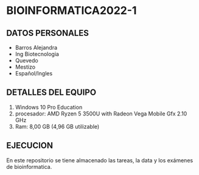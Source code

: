 # BIOINFORMATICA2022-1
## DATOS PERSONALES
- Barros Alejandra
- Ing Biotecnologia
- Quevedo
- Mestizo
- Español/Ingles

## DETALLES DEL EQUIPO
1. Windows 10 Pro Education
2. procesador: AMD Ryzen 5 3500U with Radeon Vega Mobile Gfx     2.10 GHz
3. Ram: 8,00 GB (4,96 GB utilizable)

## EJECUCION
En este repositorio se tiene  almacenado las tareas, la data y los exámenes de bioinformatica.
